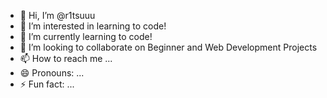 - 👋 Hi, I’m @r1tsuuu
- 👀 I’m interested in learning to code!
- 🌱 I’m currently learning to code!
- 💞️ I’m looking to collaborate on Beginner and Web Development Projects
- 📫 How to reach me ...
- 😄 Pronouns: ...
- ⚡ Fun fact: ...

<!---
r1tsuuu/r1tsuuu is a ✨ special ✨ repository because its `README.md` (this file) appears on your GitHub profile.
You can click the Preview link to take a look at your changes.
--->

